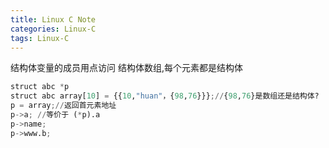 ```yaml
---
title: Linux C Note
categories: Linux-C
tags: Linux-C
---
```


结构体变量的成员用点访问
结构体数组,每个元素都是结构体
```python
struct abc *p
struct abc array[10] = {{10,"huan"，{98,76}}};//{98,76}是数组还是结构体?
p = array;//返回首元素地址
p->a; //等价于 (*p).a
p->name;
p->www.b;
```